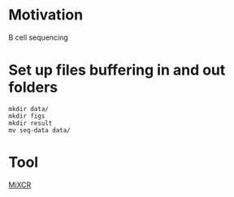 # Motivation
B cell sequencing
# Set up files buffering in and out folders
```
mkdir data/
mkdir figs
mkdir result
mv seq-data data/
```
# Tool
[MiXCR](https://mixcr.com/)
